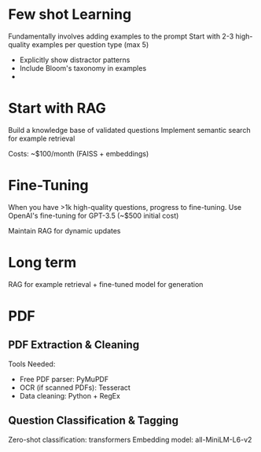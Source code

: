 # Few shot Learning
Fundamentally involves adding examples to the prompt
Start with 2-3 high-quality examples per question type (max 5)
- Explicitly show distractor patterns
- Include Bloom's taxonomy in examples
- 

# Start with RAG
Build a knowledge base of validated questions
Implement semantic search for example retrieval

Costs: ~$100/month (FAISS + embeddings)

# Fine-Tuning
When you have >1k high-quality questions, progress to fine-tuning.
Use OpenAI's fine-tuning for GPT-3.5 (~$500 initial cost)

Maintain RAG for dynamic updates


# Long term
RAG for example retrieval + fine-tuned model for generation


# PDF
## PDF Extraction & Cleaning
Tools Needed:
- Free PDF parser: PyMuPDF
- OCR (if scanned PDFs): Tesseract
- Data cleaning: Python + RegEx

## Question Classification & Tagging
Zero-shot classification: transformers
Embedding model: all-MiniLM-L6-v2